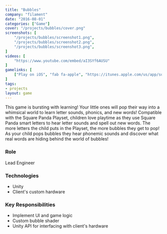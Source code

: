```yaml
---
title: "Bubbles"
company: "filament"
date: "2016-08-01"
categories: ["Game"]
cover: "/projects/bubbles/cover.png"
screenshots: [
    "/projects/bubbles/screenshot1.png",
    "/projects/bubbles/screenshot2.png",
    "/projects/bubbles/screenshot3.png",
]
videos: [
    "https://www.youtube.com/embed/aI3SYf6AUSU"
]
gamelinks: [
    ["Play on iOS", "fab fa-apple", "https://itunes.apple.com/us/app/square-panda-bubbles/id1162301083?mt=8"]
]
tags:
- projects
layout: game
---
```


This game is bursting with learning! Your little ones will pop their way into a whimsical world to learn letter sounds, phonics, and new words! Compatible with the Square Panda Playset, children love playtime as they use Square Panda smart letters to hear letter sounds and spell out new words. The more letters the child puts in the Playset, the more bubbles they get to pop! As your child pops bubbles they hear phonemic sounds and discover what real words are hiding behind the world of bubbles! 

### Role
Lead Engineer

### Technologies
* Unity
* Client's custom hardware

### Key Responsibilities
* Implement UI and game logic
* Custom bubble shader
* Unity API for interfacing with client's hardware